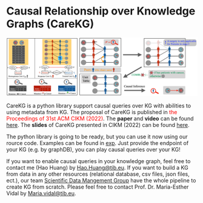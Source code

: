 # Causal Relationship over Knowledge Graphs (CareKG)
![](https://raw.githubusercontent.com/jason-huanghao/PicGoBed/master/imgs/20221017145542.png)

CareKG is a python library support causal queries over KG with abilities to using metadata from KG. 
The proposal of CareKG is published in <span style="color:red">the Proceedings of 31st ACM CIKM (2022)</span>.
The **paper** and **video** can be found [here](https://dl.acm.org/doi/10.1145/3511808.3557818).
The **slides** of CareKG presented in CIKM (2022) can be found [here](https://github.com/SDM-TIB/CareKG/blob/master/docs/CIKM2022_CareKG.pdf).

The python library is going to be ready, but you can use it now using our rource code. Examples can be found in [exp](https://github.com/SDM-TIB/CareKG/tree/master/exp).
Just provide the endpoint of your KG (e.g. by graphDB), you can play causal queries over your KG!

If you want to enable causal queries in your knowledge graph, feel free to contact me (Hao Huang) by Hao.Huang@tib.eu. 
If you want to build a KG from data in any other resources (relational database, csv files, json files, ect.), our team [Scientific Data Mangement Group](https://www.tib.eu/en/research-development/research-groups-and-labs/scientific-data-management/staff) have the whole pipeline to create KG from scratch. Please feel free to contact Prof. Dr. Maria-Esther Vidal by Maria.vidal@tib.eu.


